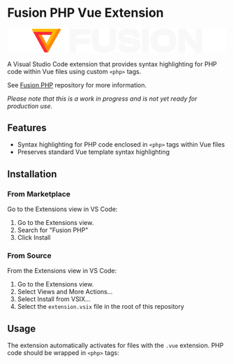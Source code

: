 # Fusion PHP Vue Extension

![Fusion PHP](https://raw.githubusercontent.com/fusion-php/fusion/refs/heads/main/art/logo-dark.png)

A Visual Studio Code extension that provides syntax highlighting for PHP code within Vue files using custom `<php>` tags.

See [Fusion PHP](https://github.com/braedencrankd/fusion-php) repository for more information.

_Please note that this is a work in progress and is not yet ready for production use._

## Features

- Syntax highlighting for PHP code enclosed in `<php>` tags within Vue files
- Preserves standard Vue template syntax highlighting

## Installation

### From Marketplace

Go to the Extensions view in VS Code:

1. Go to the Extensions view.
2. Search for "Fusion PHP"
3. Click Install

### From Source

From the Extensions view in VS Code:

1. Go to the Extensions view.
2. Select Views and More Actions...
3. Select Install from VSIX...
4. Select the `extension.vsix` file in the root of this repository

## Usage

The extension automatically activates for files with the `.vue` extension. PHP code should be wrapped in `<php>` tags:

